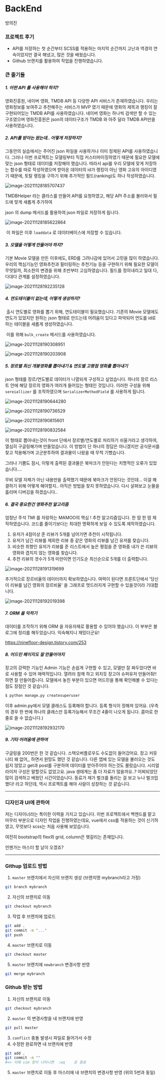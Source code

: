 # BackEnd

방의진



### 프로젝트 후기

- API를 저장하는 첫 순간부터 SCSS를 적용하는 마지막 순간까지 고난과 역경의 연속이었지만 결국 해냈고, 많은 것을 배웠습니다.
- Github 브랜치를 활용하여 작업을 진행하였습니다.



### 큰 줄기들

##### 1. 어떤 API 를 사용해야 하지?

영화진흥원, 네이버 영화, TMDB API 등 다양한 API 서비스가 존재하였습니다. 우리는 영화정보를 보여주고 추천해주는 서비스가 MVP 였기 때문에 영화의 제목과 랭킹이 잘 구현되어있는 TMDB API를 사용하였습니다. 네이버 영화는 하나씩 검색만 할 수 있는 구조였으며 영화진흥원은 json의 데이터구조가 TMDB 와 아주 달라 TMDB API만을 사용하였습니다.

##### 2. API를 받아는 왔는데.. 어떻게 저장하지?

그동안의 실습에서는 주어진 json 파일을 사용하거나 이미 정제된 API를 사용하였습니다. 그러나 이번 프로젝트는 모델링부터 직접 커스터마이징하였기 때문에 필요한 모델에 맞는 json 형태로 데이터를 저장해야 했습니다. 따라서 api를 우리 모델에 맞게 저장하는 함수를 따로 작성하였으며 받아온 데이터의 id가 랭킹이 아닌 영화 고유의 아이디였기 때문에, 토탈 랭킹을 구하기 위해 추가적인 필드(ranking)도 하나 작성하였습니다. 

![image-20211128185707437](README.assets/image-20211128185707437.png)

TMDBHelper 라는 클라스를 만들어 API를 요청하였고, 해당 API 주소를 불러와서 필드에 맞게 새롭게 추가하여

json 의 dump 메서드를 활용하여 json 파일로 저장하게 됩니다.

![image-20211128185622864](README.assets/image-20211128185622864.png)

​		이 파일은 이후 `loaddata` 로 데이터베이스에 저장할 수 있습니다.



##### 3. 모델을 어떻게 만들어야 하지?

기본 Movie 모델을 만든 이후에도, ERD를 그려나감에 있어서 고민을 많이 하였습니다. 우리의 핵심기능인 영화추천과 필터링하는 추천기능 등을 구현하기 위해 필요한 모델이 무엇일까, 최소한의 변경을 위해 초반부터 고심하였습니다. 필드를 정의내리고 일대 다, 다대다 관계를 설정하였습니다.

![image-20211128192235128](README.assets/image-20211128192235128.png)

##### 4. 연도테이블이 없는데, 어떻게 생성하지?

​	출시 연도별로 영화를 뽑기 위해, 연도테이블이 필요했습니다. 기존의 Movie 모델에도 연도가 있었지만 원하는 json 형태로 만드는데 	어려움이 있다고 파악되어 연도를 id로 하는 테이블을 새롭게 생성하였습니다.

​	이를 위해 `bulk_create` 메서드를 사용하였습니다.

![image-20211128190308951](README.assets/image-20211128190308951.png)

![image-20211128190203908](README.assets/image-20211128190203908.png)

##### 5. 장르별 최신 개봉영화를 뽑아내기 & 연도별 고평점 영화를 뽑아내기

json 형태를 장르/연도별로 데이터가 나열되게 구성하고 싶었습니다. 하나의 장르 리스트 안에 해당 장르의 영화가 여러개 들어있는 형태인 것입니다. 이러한 구성을 위해 `sereiallizer` 를 조작하였으며 `SerializerMothodField` 를 사용하게 됩니다.

![image-20211128190644280](README.assets/image-20211128190644280.png)

![image-20211128190736529](README.assets/image-20211128190736529.png)

![image-20211128190815601](README.assets/image-20211128190815601.png)

![image-20211128190832584](README.assets/image-20211128190832584.png)

이 형태로 뽑아내는것이 front 단에서 장르별/연도별로 처리하기 쉬울거라고 생각하여, 열심히 구글링해가며 만들었습니다. 이 방법이 단 하나의 정답은 아니겠지만 공식문서를 찾고 적용해가며 고군분투하여 결과물이 나왔을 때 무척 기뻤습니다.

그러나 기쁨도 잠시, 이렇게 출력된 결과물은 북마크가 안된다는 치명적인 오류가 있었습니다....

무비 모델 자체가 아닌 내용만을 출력했기 때문에 북마크가 안된다는 것인데... 이걸 해결하기 위해 어떻게 해야할지.. 아직은 방법을 찾지 못하였습니다. 다시 살펴보고 눈물을 흘리며 디버깅을 하겠습니다..



##### 6. 결국 중요한건 영화추천 알고리즘

엄청난 주석 TMI 를 자랑하는 MAMOO의 핵심 ! 추천 알고리즘입니다. 한 땀 한 땀 제작하였습니다. 코드를 줄이기보다는 최대한 명확하게 보일 수 있도록 제작하였습니다.

1. 유저가 4점이상 준 리뷰가 5개를 넘어가면 추천이 시작됩니다.
2. 유저가 남긴 리뷰를 제외한 리뷰 중 같은 영화의 리뷰를 남긴 유저를 찾습니다.
3. 비슷한 취향인 유저가 리뷰를 준 리스트에서 높은 평점을 준 영화중 내가 쓴 리뷰의 영화와 겹치지 않는 영화를 찾습니다.
4. 추천 리뷰의 갯수가 5개 미만이면 인기도순 최신순으로 5개를 더 출력합니다.

![image-20211128191319699](README.assets/image-20211128191319699.png)

추가적으로 장르비율의 데이터까지 확보하였습니다. 여력이 된다면 프론트단에서 '당신이 리뷰를 남긴 영화의 장르비율' 을 그래프로 멋드러지게 구현할 수 있을것이라 기대합니다.

![image-20211128192019398](README.assets/image-20211128192019398.png)



##### 7. ORM 을 익히기

데이터를 조작하기 위해 ORM 을 자유자재로 활용할 수 있어야 했습니다. 이 부부은 블로그에 정리를 해두었습니다. 익숙해지니 재밌더군요!

https://ninefloor-design.tistory.com/253



##### 8. 어드민 페이지도 잘 만들어야지

장고의 강력한 기능인 Admin 기능은 손쉽게 구현할 수 있고, 모델만 잘 짜두었다면 바로 사용할 수 있어 매력적입니다. 열려라 참깨 하고 외치듯 장고야 슈퍼유저 만들어줘!!하면 잘 만들어줍니다. 모델에서 놓친 부분이 있으면 어드민을 통해 확인해볼 수 있다는 점도 장점인 것 같습니다.

```bash
$ python manage.py createsuperuser
```

이후 admin.py에서 모델 클래스도 등록해야 합니다. 등록 형식이 정해져 있어요. (우측의 경우 한 번에 하나의 클래스만 등록가능해서 무조건 4줄이 나오게 됩니다. 콤마로 한줄로 쓸 수 없습니다.)

![image-20211128192932170](README.assets/image-20211128192932170.png)



##### 9. 기타 어려움에 관하여

구글링을 200번은 한 것 같습니다. 스택오버플로우도 수도없이 들어갔어요. 장고 커뮤니티 왜 없어,, 하면서 원망도 했던 것 같습니다. 다른 앱에 있는 모델을 불러오는 것도 쉽지 않았고 get과 post를 구분하여 데이터를 받아주어야 하는것도 몰랐습니다. 시리얼라이저 구성은 말할것도 없었고요. java 생태계는 좀 더 자료가 많을까요..? 어찌되었던 많이 검색하고 배웠던 시간이었습니다. 동료가 제가 벌크를 돌리는 걸 보고 누나 벌크업 했다! 라고 하던데, 역시 프로젝트를 해야 사람이 성장하는 것 같습니다.



---



### 디자인과 UI에 관하여

저는 디자이너라는 특이한 이력을 가지고 있습니다. 이번 프로젝트에서 백엔드를 맡고 마무리 부분으로 디자인 작업을 진행하였는데요, vue에서 css를 적용하는 것이 신기하였고, 무엇보다 scss는 처음 사용해 보았습니다.

여전히 bootstrap의 flex와 grid, column은 헷갈리는 존재입니다.

언젠가는 마스터 할 날이 오겠죠?



---



### Githup 업로드 방법

1. `master` 브랜치에서 자신의 브랜치 생성 (브랜치명 mybranch라고 가정)

```bash
git branch mybranch
```

2. 자신의 브랜치로 이동

```bash
git checkout mybranch
```

3. 작업 후 브랜치에 업로드

```bash
git add .
git commit -m "..."
git push
```

4. `master` 브랜치로 이동

```bash
git checkout master
```

5. `master` 브랜치에 `newbranch` 변경사항 반영

```bash
git merge mybranch
```

### Github 받는 방법

1. 자신의 브랜치로 이동

```bash
git checkout mybranch
```

2. `master` 의 변경사항을 내 브랜치에 반영

```bash
git pull master
```

3. `conflict` 충돌 발생시 파일로 들어가서 수정
4. 수정한 완료하면 내 브랜치에 반영

```bash
git add .
git commit -m ""
#=> 이때 vim 창이 나타나면  :wq    로 종료
```

5. `master` 브랜치로 이동 후 마스터에 내 브랜치의 변경사항 반영 (위의 5번과 동일)